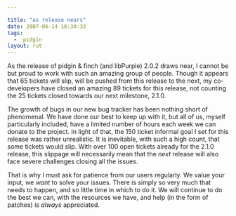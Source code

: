 ```yaml
---

title: "as release nears"
date: 2007-06-14 16:34:33
tags:
  -  pidgin
layout: rut
---
```


As the release of pidgin & finch (and libPurple) 2.0.2 draws near, I cannot be but proud to work with such an amazing group of people.  Though it appears that 65 tickets will slip, will be pushed from this release to the next, my co-developers have closed an amazing 89 tickets for this release, not counting the 25 tickets closed towards our next milestone, 2.1.0.

The growth of bugs in our new bug tracker has been nothing short of phenomenal.  We have done our best to keep up with it, but all of us, myself particularly included, have a limited number of hours each week we can donate to the project.  In light of that, the 150 ticket informal goal I set for this release was rather unrealistic.  It is inevitable, with such a high count, that some tickets would slip.  With over 100 open tickets already for the 2.1.0 release, this slippage will necessarily mean that the *next* release will also face severe challenges closing all the issues. 

That is why I must ask for patience from our users regularly.  We value your input, we *want* to solve your issues.  There is simply so very much that needs to happen, and so little time in which to do it.  We will continue to do the best we can, with the resources we have, and help (in the form of patches) is *always* appreciated. 

